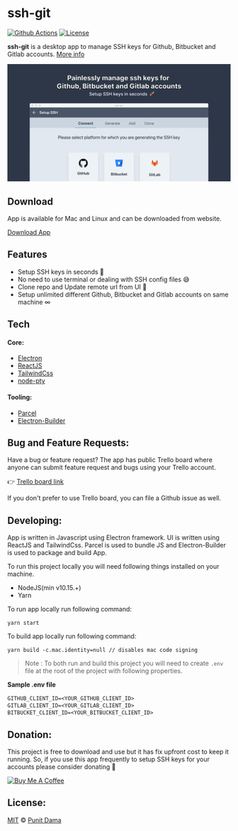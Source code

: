# ssh-git

[![Github Actions](https://github.com/punitda/ssh-git/workflows/Release%20App/badge.svg)](https://github.com/punitda/ssh-git/actions)
[![License](https://img.shields.io/badge/MIT-LICENSE-blue)](LICENSE)

**ssh-git** is a desktop app to manage SSH keys for Github, Bitbucket and Gitlab accounts. [More info](https://ssh-git.app)

![Screenshot](screenshots/promo.png)
<br/>

## Download

App is available for Mac and Linux and can be downloaded from website.

[Download App](https://ssh-git.app/download)

## Features

- Setup SSH keys in seconds 🚀
- No need to use terminal or dealing with SSH config files 😅
- Clone repo and Update remote url from UI 🤟
- Setup unlimited different Github, Bitbucket and Gitlab accounts on same machine ∞

## Tech

#### Core:

- [Electron](https://electronjs.org/)
- [ReactJS](https://reactjs.org/)
- [TailwindCss](https://tailwindcss.com/)
- [node-pty](https://github.com/microsoft/node-pty)

#### Tooling:

- [Parcel](https://parceljs.org/)
- [Electron-Builder](https://www.electron.build/)

## Bug and Feature Requests:

Have a bug or feature request?
The app has public Trello board where anyone can submit feature request and bugs using your Trello account.

👉 [Trello board link](https://trello.com/b/iJR6Xqhj/bug-feature-tracker-for-ssh-git)

If you don't prefer to use Trello board, you can file a Github issue as well.

## Developing:

App is written in Javascript using Electron framework. UI is written using ReactJS and TailwindCss. Parcel is used to bundle JS and Electron-Builder is used to package and build App.

To run this project locally you will need following things installed on your machine.

- NodeJS(min v10.15.+)
- Yarn

To run app locally run following command:

```
yarn start
```

To build app locally run following command:

```
yarn build -c.mac.identity=null // disables mac code signing
```

> Note : To both run and build this project you will need to create `.env` file at the root of the project with following properties.

**Sample .env file**

```
GITHUB_CLIENT_ID=<YOUR_GITHUB_CLIENT_ID>
GITLAB_CLIENT_ID=<YOUR_GITLAB_CLIENT_ID>
BITBUCKET_CLIENT_ID=<YOUR_BITBUCKET_CLIENT_ID>
```

## Donation:

This project is free to download and use but it has fix upfront cost to keep it running. So, if you use this app frequently to setup SSH keys for your accounts please consider donating 🙏

<a href="https://www.buymeacoffee.com/X3fCyWh" target="_blank"><img src="https://cdn.buymeacoffee.com/buttons/default-blue.png" alt="Buy Me A Coffee" style="height: 51px !important;width: 217px !important;" ></a>

## License:

[MIT](LICENSE) &copy; [Punit Dama](https://punitd.dev)
